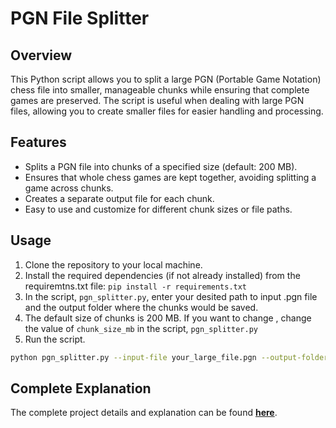 # PGN File Splitter

## Overview

This Python script allows you to split a large PGN (Portable Game Notation) chess file into smaller, manageable chunks while ensuring that complete games are preserved. The script is useful when dealing with large PGN files, allowing you to create smaller files for easier handling and processing.

## Features

- Splits a PGN file into chunks of a specified size (default: 200 MB).
- Ensures that whole chess games are kept together, avoiding splitting a game across chunks.
- Creates a separate output file for each chunk.
- Easy to use and customize for different chunk sizes or file paths.

## Usage

1. Clone the repository to your local machine.
2. Install the required dependencies (if not already installed) from the requiremtns.txt file: `pip install -r requirements.txt`
3. In the script, `pgn_splitter.py`, enter your desited path to input .pgn file and the output folder where the chunks would be saved.
4. The default size of chunks is 200 MB. If you want to change , change the value of `chunk_size_mb` in the script, `pgn_splitter.py`
5. Run the script.

```bash
python pgn_splitter.py --input-file your_large_file.pgn --output-folder output_chunks --chunk-size-mb 200
```
## Complete Explanation

The complete project details and explanation can be found  **[here](https://codingaunty.com/python-project-pgn-file-splitter/)**.
